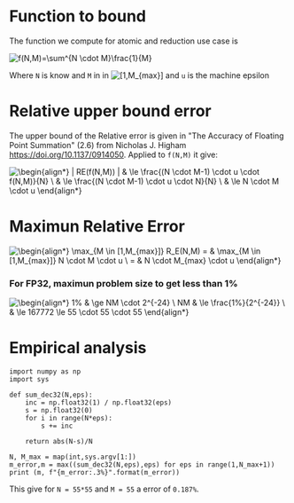 # Function to bound

The function we compute for atomic and reduction use case is 

![f(N,M)=\sum^{N \cdot M}\frac{1}{M}](https://render.githubusercontent.com/render/math?math=%5Cdisplaystyle+f%28N%2CM%29%3D%5Csum%5E%7BN+%5Ccdot+M%7D%5Cfrac%7B1%7D%7BM%7D)

Where `N` is know and `M` in in ![[1,M_{max}]](https://render.githubusercontent.com/render/math?math=%5Cdisplaystyle+%5B1%2CM_%7Bmax%7D%5D) and `u` is the machine epsilon

# Relative upper bound error
The upper bound of the Relative error is given in "The Accuracy of Floating Point Summation" (2.6) from Nicholas J. Higham https://doi.org/10.1137/0914050. 
Applied to `f(N,M)` it give:

![\begin{align*}
| RE(f(N,M)) | & \le \frac{(N \cdot M-1) \cdot u \cdot f(N,M)}{N} \\
& \le \frac{(N \cdot M-1) \cdot u \cdot N}{N} \\
& \le N \cdot M \cdot u
\end{align*}](https://render.githubusercontent.com/render/math?math=%5Cdisplaystyle+%5Cbegin%7Balign%2A%7D%0A%7C+RE%28f%28N%2CM%29%29+%7C+%26+%5Cle+%5Cfrac%7B%28N+%5Ccdot+M-1%29+%5Ccdot+u+%5Ccdot+f%28N%2CM%29%7D%7BN%7D+%5C%5C%0A%26+%5Cle+%5Cfrac%7B%28N+%5Ccdot+M-1%29+%5Ccdot+u+%5Ccdot+N%7D%7BN%7D+%5C%5C%0A%26+%5Cle+N+%5Ccdot+M+%5Ccdot+u%0A%5Cend%7Balign%2A%7D)

# Maximun Relative Error

![\begin{align*}
\max_{M \in [1,M_{max}]} R_E(N,M) = & \max_{M \in [1,M_{max}]}  N \cdot M \cdot u \\
= & N \cdot M_{max} \cdot u 
\end{align*}](https://render.githubusercontent.com/render/math?math=%5Cdisplaystyle+%5Cbegin%7Balign%2A%7D%0A%5Cmax_%7BM+%5Cin+%5B1%2CM_%7Bmax%7D%5D%7D+R_E%28N%2CM%29+%3D+%26+%5Cmax_%7BM+%5Cin+%5B1%2CM_%7Bmax%7D%5D%7D++N+%5Ccdot+M+%5Ccdot+u+%5C%5C%0A%3D+%26+N+%5Ccdot+M_%7Bmax%7D+%5Ccdot+u+%0A%5Cend%7Balign%2A%7D)

### For FP32, maximun problem size to get less than 1%

![\begin{align*}
1\% & \ge NM \cdot 2^{-24} \\
NM & \le \frac{1\%}{2^{-24}} \\
        & \le 167772 \le 55 \cdot 55 \cdot 55
\end{align*}
](https://render.githubusercontent.com/render/math?math=%5Cdisplaystyle+%5Cbegin%7Balign%2A%7D%0A1%5C%25+%26+%5Cge+NM+%5Ccdot+2%5E%7B-24%7D+%5C%5C%0ANM+%26+%5Cle+%5Cfrac%7B1%5C%25%7D%7B2%5E%7B-24%7D%7D+%5C%5C%0A++++++++%26+%5Cle+167772+%5Cle+55+%5Ccdot+55+%5Ccdot+55%0A%5Cend%7Balign%2A%7D%0A)

# Empirical analysis

```
import numpy as np
import sys

def sum_dec32(N,eps):
	inc = np.float32(1) / np.float32(eps)
	s = np.float32(0)
	for i in range(N*eps):
		s += inc

	return abs(N-s)/N

N, M_max = map(int,sys.argv[1:])
m_error,m = max((sum_dec32(N,eps),eps) for eps in range(1,N_max+1))
print (m, f"{m_error:.3%}".format(m_error))
```

This give for `N = 55*55`  and `M = 55` a error of `0.187%`.  
